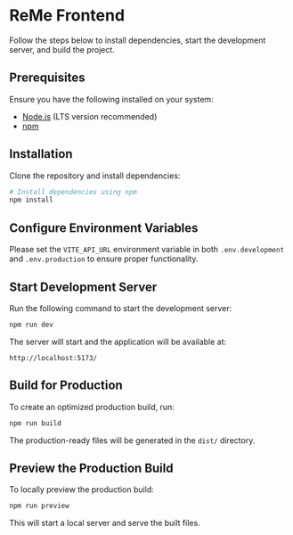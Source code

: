 # ReMe Frontend

Follow the steps below to install dependencies, start the development server, and build the project.

## Prerequisites

Ensure you have the following installed on your system:
- [Node.js](https://nodejs.org/) (LTS version recommended)
- [npm](https://www.npmjs.com/) 

## Installation

Clone the repository and install dependencies:

```sh
# Install dependencies using npm
npm install
```

## Configure Environment Variables

Please set the `VITE_API_URL` environment variable in both `.env.development` and `.env.production` to ensure proper functionality.

## Start Development Server

Run the following command to start the development server:

```sh
npm run dev
```

The server will start and the application will be available at:
```
http://localhost:5173/
```

## Build for Production

To create an optimized production build, run:

```sh
npm run build
```

The production-ready files will be generated in the `dist/` directory.

## Preview the Production Build

To locally preview the production build:

```sh
npm run preview
```

This will start a local server and serve the built files.


